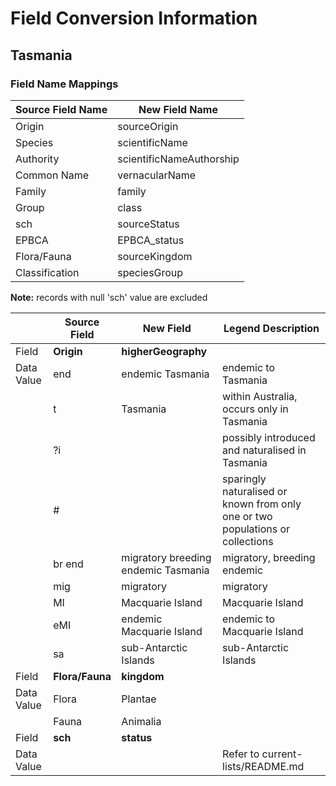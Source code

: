 # Field Conversion Information


## Tasmania
### Field Name Mappings
| **Source Field Name**|**New Field Name**|
|-----------------|-------------|
|Origin|sourceOrigin|
|Species|scientificName|
|Authority|scientificNameAuthorship|
|Common Name|vernacularName|
|Family|family|
|Group|class|
|sch|sourceStatus|
|EPBCA|EPBCA_status|
|Flora/Fauna|sourceKingdom|
|Classification|speciesGroup|
**Note:** records with null 'sch' value are excluded

|  | **Source Field**|**New Field**|Legend Description|
| --------- | ------------------|-----------------|----|
|Field|**Origin**|**higherGeography**||
|Data Value|end|endemic Tasmania|endemic to Tasmania|
||t|Tasmania |within Australia, occurs only in Tasmania|
||?i||possibly introduced and naturalised in Tasmania|
||#||sparingly naturalised or known from only one or two populations or collections|
||br end|migratory breeding endemic Tasmania|migratory, breeding endemic|
||mig|migratory|migratory|
||MI|Macquarie Island|Macquarie Island|
||eMI|endemic Macquarie Island|endemic to Macquarie Island|
||sa|sub-Antarctic Islands|sub-Antarctic Islands|
|Field|**Flora/Fauna**|**kingdom**||
|Data Value|Flora|Plantae|
||Fauna|Animalia|
|Field|**sch**|**status**||
|Data Value|||Refer to current-lists/README.md|

